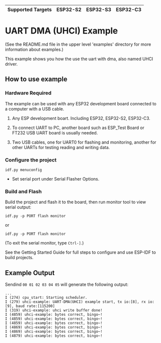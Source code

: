 | Supported Targets | ESP32-S2 | ESP32-S3 | ESP32-C3 |
| ----------------- | -------- | -------- | -------- |

# UART DMA (UHCI) Example

(See the README.md file in the upper level 'examples' directory for more information about examples.)

This example shows you how the use the uart with dma, also named UHCI driver.


## How to use example

### Hardware Required

The example can be used with any ESP32 development board connected to a computer with a USB cable.

1. Any ESP development boart. Including ESP32, ESP32-S2, ESP32-C3.

2. To connect UART to PC, another board such as ESP_Test Board or FT232 USB UART board is usually needed.

3. Two USB cables, one for UART0 for flashing and monitoring, another for other UARTs for testing reading and writing data.

### Configure the project

```
idf.py menuconfig
```

* Set serial port under Serial Flasher Options.

### Build and Flash

Build the project and flash it to the board, then run monitor tool to view serial output:

```
idf.py -p PORT flash monitor
```
or
```
idf.py -p PORT flash monitor
```

(To exit the serial monitor, type ``Ctrl-]``.)

See the Getting Started Guide for full steps to configure and use ESP-IDF to build projects.

## Example Output

Sendind `00 01 02 03 04 05` will generate the following output:
```
...
I (274) cpu_start: Starting scheduler.
I (279) uhci-example: UART-DMA(UHCI) example start, tx io:[8], rx io:[9], baud rate:[115200]
I (319) uhci-example: uhci write buffer done!
I (4859) uhci-example: bytes correct, bingo~!
I (4859) uhci-example: bytes correct, bingo~!
I (4859) uhci-example: bytes correct, bingo~!
I (4869) uhci-example: bytes correct, bingo~!
I (4869) uhci-example: bytes correct, bingo~!
I (4879) uhci-example: bytes correct, bingo~!
```
